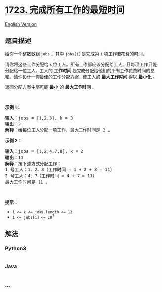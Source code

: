 # [1723. 完成所有工作的最短时间](https://leetcode-cn.com/problems/find-minimum-time-to-finish-all-jobs)

[English Version](/solution/1500-1599/1723.Find%20Minimum%20Time%20to%20Finish%20All%20Jobs/README_EN.md)

## 题目描述

<!-- 这里写题目描述 -->
<p>给你一个整数数组 <code>jobs</code> ，其中 <code>jobs[i]</code> 是完成第 <code>i</code> 项工作要花费的时间。</p>

<p>请你将这些工作分配给 <code>k</code> 位工人。所有工作都应该分配给工人，且每项工作只能分配给一位工人。工人的 <strong>工作时间</strong> 是完成分配给他们的所有工作花费时间的总和。请你设计一套最佳的工作分配方案，使工人的 <strong>最大工作时间</strong> 得以 <strong>最小化</strong> 。</p>

<p>返回分配方案中尽可能 <strong>最小</strong> 的 <strong>最大工作时间</strong> 。</p>

<p> </p>

<p><strong>示例 1：</strong></p>

<pre>
<strong>输入：</strong>jobs = [3,2,3], k = 3
<strong>输出：</strong>3
<strong>解释：</strong>给每位工人分配一项工作，最大工作时间是 3 。
</pre>

<p><strong>示例 2：</strong></p>

<pre>
<strong>输入：</strong>jobs = [1,2,4,7,8], k = 2
<strong>输出：</strong>11
<strong>解释：</strong>按下述方式分配工作：
1 号工人：1、2、8（工作时间 = 1 + 2 + 8 = 11）
2 号工人：4、7（工作时间 = 4 + 7 = 11）
最大工作时间是 11 。</pre>

<p> </p>

<p><strong>提示：</strong></p>

<ul>
	<li><code>1 <= k <= jobs.length <= 12</code></li>
	<li><code>1 <= jobs[i] <= 10<sup>7</sup></code></li>
</ul>

## 解法

<!-- 这里可写通用的实现逻辑 -->

<!-- tabs:start -->

### **Python3**

<!-- 这里可写当前语言的特殊实现逻辑 -->

```python

```

### **Java**

<!-- 这里可写当前语言的特殊实现逻辑 -->

```java

```

### **...**

```

```

<!-- tabs:end -->
